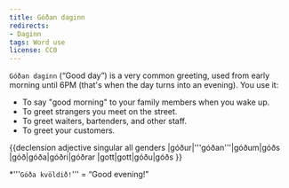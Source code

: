 ```yaml
---
title: Góðan daginn
redirects:
- Daginn
tags: Word use
license: CC0
---
```


`Góðan daginn` (“Good day”) is a very common greeting, used from early morning until 6PM (that's when the day turns into an evening). You use it:

* To say "good morning" to your family members when you wake up.
* To greet strangers you meet on the street.
* To greet waiters, bartenders, and other staff.
* To greet your customers.

{{declension adjective singular all genders
|góður|'''góðan'''|góðum|góðs
|góð|góða|góðri|góðrar
|gott|gott|góðu|góðs
}}

*'''`Góða kvöldið!`''' = “Good evening!”

